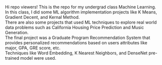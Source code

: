 Hi repo viewers! This is the repo for my undergrad class Machine Learning.  
In this class, I did some ML algorithm implementation projects like K Means, Gradient Decent, and Kernal Method.  
There are also some projects that used ML techniques to explore real world data problems such as California Housing Price Prediction and Music Generation.  
The final project was a Graduate Program Recommendation System that provides personalized recommendations based on users attributes like major, GPA, GRE score, etc.  
Techniques like Word Embedding, K Nearest Neighbors, and DenseNet pre-trained model were used.

